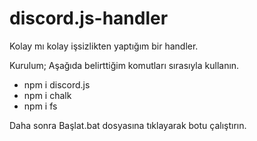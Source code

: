 # discord.js-handler
Kolay mı kolay işsizlikten yaptığım bir handler.

Kurulum;
Aşağıda belirttiğim komutları sırasıyla kullanın.
* npm i discord.js
* npm i chalk
* npm i fs

Daha sonra Başlat.bat dosyasına tıklayarak botu çalıştırın.
